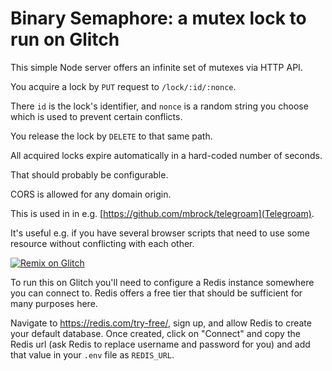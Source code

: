 # Binary Semaphore: a mutex lock to run on Glitch

This simple Node server offers an infinite set of mutexes via HTTP API.

You acquire a lock by `PUT` request to `/lock/:id/:nonce`.

There `id` is the lock's identifier, and `nonce` is a random string you choose which is used to prevent certain conflicts.

You release the lock by `DELETE` to that same path.

All acquired locks expire automatically in a hard-coded number of seconds.

That should probably be configurable.

CORS is allowed for any domain origin.

This is used in in e.g. [https://github.com/mbrock/telegroam](Telegroam).

It's useful e.g. if you have several browser scripts that need to use some resource without conflicting with each other.

[![Remix on Glitch](https://cdn.glitch.com/2703baf2-b643-4da7-ab91-7ee2a2d00b5b%2Fremix-button-v2.svg)](https://glitch.com/edit/#!/remix/binary-semaphore)

To run this on Glitch you'll need to configure a Redis instance somewhere you can connect to. Redis offers a free tier that should be sufficient for many purposes here.

Navigate to <https://redis.com/try-free/>, sign up, and allow Redis to create your default database. Once created, click on "Connect" and copy the Redis url (ask Redis to replace username and password for you) and add that value in your `.env` file as `REDIS_URL`.
